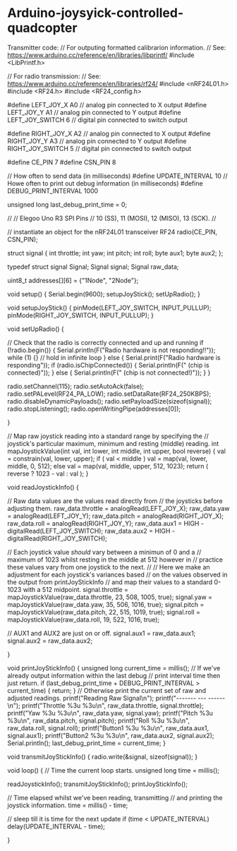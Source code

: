 # Arduino-joysyick-controlled-quadcopter
Transmitter code:
// For outputing formatted calibrarion information.
// See: https://www.arduino.cc/reference/en/libraries/libprintf/
#include <LibPrintf.h>

// For radio transmission:
// See: https://www.arduino.cc/reference/en/libraries/rf24/
#include <nRF24L01.h>
#include <RF24.h>
#include <RF24_config.h>

#define LEFT_JOY_X        A0 // analog pin connected to X output
#define LEFT_JOY_Y        A1 // analog pin connected to Y output
#define LEFT_JOY_SWITCH   6  // digital pin connected to switch output

#define RIGHT_JOY_X       A2 // analog pin connected to X output
#define RIGHT_JOY_Y       A3 // analog pin connected to Y output
#define RIGHT_JOY_SWITCH  5  // digital pin connected to switch output

#define CE_PIN   7
#define CSN_PIN  8

// How often to send data (in milliseconds)
#define UPDATE_INTERVAL 10
// Howe often to print out debug information (in milliseconds)
#define DEBUG_PRINT_INTERVAL 1000

unsigned long last_debug_print_time = 0;

//
// Elegoo Uno R3 SPI Pins
// 10 (SS), 11 (MOSI), 12 (MISO), 13 (SCK).
//

// instantiate an object for the nRF24L01 transceiver
RF24 radio(CE_PIN, CSN_PIN);

struct signal
{
  int throttle;
  int yaw;
  int pitch;
  int roll;
  byte aux1;
  byte aux2;
};

typedef struct signal Signal;
Signal signal;
Signal raw_data;

uint8_t addresses[][6] = {"1Node", "2Node"};

void setup()
{
  Serial.begin(9600);
  setupJoyStick();
  setUpRadio();
}

void setupJoyStick() {
  pinMode(LEFT_JOY_SWITCH, INPUT_PULLUP);
  pinMode(RIGHT_JOY_SWITCH, INPUT_PULLUP);
}

void setUpRadio() {

  // Check that the radio is correctly connected and up and running
  if (!radio.begin()) {
    Serial.println(F("Radio hardware is not responding!!"));
    while (1) {} // hold in infinite loop
  } else {
    Serial.print(F("Radio hardware is responding"));
    if (radio.isChipConnected()) {
      Serial.println(F(" (chip is connected)"));
    } else {
      Serial.println(F(" (chip is not connected!)"));
    }
  }

  radio.setChannel(115);
  radio.setAutoAck(false);
  radio.setPALevel(RF24_PA_LOW);
  radio.setDataRate(RF24_250KBPS);
  radio.disableDynamicPayloads();
  radio.setPayloadSize(sizeof(signal));
  radio.stopListening();
  radio.openWritingPipe(addresses[0]);

}

// Map raw joystick reading into a standard range by specifying the
// joystick's particular maximum, minimum and resting (middle) reading.
int mapJoystickValue(int val, int lower, int middle, int upper, bool reverse)
{
  val = constrain(val, lower, upper);
  if ( val < middle )
    val = map(val, lower, middle, 0, 512);
  else
    val = map(val, middle, upper, 512, 1023);
  return ( reverse ? 1023 - val : val );
}

void readJoystickInfo()
{

  //  Raw data values are the values read directly from
  //  the joysticks before adjusting them.
  raw_data.throttle = analogRead(LEFT_JOY_X);
  raw_data.yaw = analogRead(LEFT_JOY_Y);
  raw_data.pitch = analogRead(RIGHT_JOY_X);
  raw_data.roll = analogRead(RIGHT_JOY_Y);
  raw_data.aux1 = HIGH - digitalRead(LEFT_JOY_SWITCH);
  raw_data.aux2 = HIGH - digitalRead(RIGHT_JOY_SWITCH);


  // Each joystick value _should_ vary between a minimun of 0 and a
  // maximum of 1023 whilst resting in the middle at 512 however in
  // practice these values vary from one joystick to the next.
  //
  // Here we make an adjustment for each joystick's variances based
  // on the values observed in the output from printJoyStickInfo
  // and map their values to a standard 0-1023 with a 512 midpoint.
  signal.throttle = mapJoystickValue(raw_data.throttle, 23, 508, 1005, true);
  signal.yaw = mapJoystickValue(raw_data.yaw,     35, 506, 1016, true);
  signal.pitch = mapJoystickValue(raw_data.pitch, 22, 515, 1019, true);
  signal.roll = mapJoystickValue(raw_data.roll,   19, 522, 1016, true);

  // AUX1 and AUX2 are just on or off.
  signal.aux1 = raw_data.aux1;
  signal.aux2 = raw_data.aux2;

}

void printJoyStickInfo()
{
  unsigned long current_time = millis();
  // If we've already output information within the last debug
  // print interval time then just return.
  if (last_debug_print_time + DEBUG_PRINT_INTERVAL > current_time) {
    return;
  }
  // Otherwise print the current set of raw and adjusted readings.
  printf("Reading   Raw  Signal\n");
  printf("-------   ---  ------\n");
  printf("Throttle  %3u    %3u\n", raw_data.throttle, signal.throttle);
  printf("Yaw       %3u    %3u\n", raw_data.yaw,      signal.yaw);
  printf("Pitch     %3u    %3u\n", raw_data.pitch,    signal.pitch);
  printf("Roll      %3u    %3u\n", raw_data.roll,     signal.roll);
  printf("Button1   %3u    %3u\n", raw_data.aux1,     signal.aux1);
  printf("Button2   %3u    %3u\n", raw_data.aux2,     signal.aux2);
  Serial.println();
  last_debug_print_time = current_time;
}

void transmitJoyStickInfo()
{
  radio.write(&signal, sizeof(signal));
}

void loop()
{
  // Time the current loop starts.
  unsigned long time = millis();

  readJoystickInfo();
  transmitJoyStickInfo();
  printJoyStickInfo();

  // Time elapsed whilst we've been reading, transmitting
  // and printing the joystick information.
  time = millis() - time;

  // sleep till it is time for the next update
  if (time < UPDATE_INTERVAL)
    delay(UPDATE_INTERVAL  - time);

}
